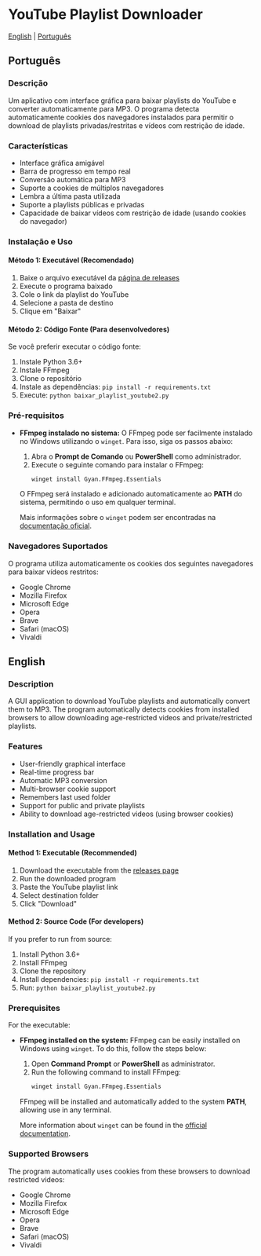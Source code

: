 # YouTube Playlist Downloader

[English](#english) | [Português](#português)

## Português

### Descrição

Um aplicativo com interface gráfica para baixar playlists do YouTube e converter automaticamente para MP3. O programa detecta automaticamente cookies dos navegadores instalados para permitir o download de playlists privadas/restritas e vídeos com restrição de idade.

### Características

- Interface gráfica amigável
- Barra de progresso em tempo real
- Conversão automática para MP3
- Suporte a cookies de múltiplos navegadores
- Lembra a última pasta utilizada
- Suporte a playlists públicas e privadas
- Capacidade de baixar vídeos com restrição de idade (usando cookies do navegador)

### Instalação e Uso

#### Método 1: Executável (Recomendado)

1. Baixe o arquivo executável da [página de releases](https://github.com/tomas-barros1/youtube-playlist-mp3-downloader/releases/tag/1.0)
2. Execute o programa baixado
3. Cole o link da playlist do YouTube
4. Selecione a pasta de destino
5. Clique em "Baixar"

#### Método 2: Código Fonte (Para desenvolvedores)

Se você preferir executar o código fonte:

1. Instale Python 3.6+
2. Instale FFmpeg
3. Clone o repositório
4. Instale as dependências: `pip install -r requirements.txt`
5. Execute: `python baixar_playlist_youtube2.py`

### Pré-requisitos

- **FFmpeg instalado no sistema:** O FFmpeg pode ser facilmente instalado no Windows utilizando o `winget`. Para isso, siga os passos abaixo:
  1. Abra o **Prompt de Comando** ou **PowerShell** como administrador.
  2. Execute o seguinte comando para instalar o FFmpeg:
     ```bash
     winget install Gyan.FFmpeg.Essentials
     ```
  O FFmpeg será instalado e adicionado automaticamente ao **PATH** do sistema, permitindo o uso em qualquer terminal.
  
  Mais informações sobre o `winget` podem ser encontradas na [documentação oficial](https://learn.microsoft.com/pt-br/windows/package-manager/winget/).

### Navegadores Suportados

O programa utiliza automaticamente os cookies dos seguintes navegadores para baixar vídeos restritos:

- Google Chrome
- Mozilla Firefox
- Microsoft Edge
- Opera
- Brave
- Safari (macOS)
- Vivaldi

## English

### Description

A GUI application to download YouTube playlists and automatically convert them to MP3. The program automatically detects cookies from installed browsers to allow downloading age-restricted videos and private/restricted playlists.

### Features

- User-friendly graphical interface
- Real-time progress bar
- Automatic MP3 conversion
- Multi-browser cookie support
- Remembers last used folder
- Support for public and private playlists
- Ability to download age-restricted videos (using browser cookies)

### Installation and Usage

#### Method 1: Executable (Recommended)

1. Download the executable from the [releases page](https://github.com/tomas-barros1/youtube-playlist-mp3-downloader/releases/tag/1.0)
2. Run the downloaded program
3. Paste the YouTube playlist link
4. Select destination folder
5. Click "Download"

#### Method 2: Source Code (For developers)

If you prefer to run from source:

1. Install Python 3.6+
2. Install FFmpeg
3. Clone the repository
4. Install dependencies: `pip install -r requirements.txt`
5. Run: `python baixar_playlist_youtube2.py`

### Prerequisites

For the executable:

- **FFmpeg installed on the system:** FFmpeg can be easily installed on Windows using `winget`. To do this, follow the steps below:
  1. Open **Command Prompt** or **PowerShell** as administrator.
  2. Run the following command to install FFmpeg:
     ```bash
     winget install Gyan.FFmpeg.Essentials
     ```
  FFmpeg will be installed and automatically added to the system **PATH**, allowing use in any terminal.
  
  More information about `winget` can be found in the [official documentation](https://learn.microsoft.com/en-us/windows/package-manager/winget/).

### Supported Browsers

The program automatically uses cookies from these browsers to download restricted videos:

- Google Chrome
- Mozilla Firefox
- Microsoft Edge
- Opera
- Brave
- Safari (macOS)
- Vivaldi
